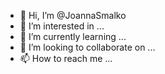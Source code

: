 - 👋 Hi, I’m @JoannaSmalko
- 👀 I’m interested in ...
- 🌱 I’m currently learning ...
- 💞️ I’m looking to collaborate on ...
- 📫 How to reach me ...

<!---
JoannaSmalko/JoannaSmalko is a ✨ special ✨ repository because its `README.md` (this file) appears on your GitHub profile.
You can click the Preview link to take a look at your changes.
--->
